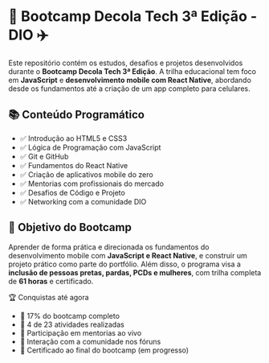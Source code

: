# 🚀 Bootcamp Decola Tech 3ª Edição - DIO ✈️

Este repositório contém os estudos, desafios e projetos desenvolvidos durante o **Bootcamp Decola Tech 3ª Edição**. A trilha educacional tem foco em **JavaScript** e **desenvolvimento mobile com React Native**, abordando desde os fundamentos até a criação de um app completo para celulares.



## 📚 Conteúdo Programático

- ✅ Introdução ao HTML5 e CSS3
- ✅ Lógica de Programação com JavaScript
- ✅ Git e GitHub
- ✅ Fundamentos do React Native
- ✅ Criação de aplicativos mobile do zero
- ✅ Mentorias com profissionais do mercado
- ✅ Desafios de Código e Projeto
- ✅ Networking com a comunidade DIO



## 🎯 Objetivo do Bootcamp

Aprender de forma prática e direcionada os fundamentos do desenvolvimento mobile com **JavaScript e React Native**, e construir um projeto prático como parte do portfólio. Além disso, o programa visa a **inclusão de pessoas pretas, pardas, PCDs e mulheres**, com trilha completa de **61 horas** e certificado.



🏆 Conquistas até agora

- 🔰 17% do bootcamp completo
- 🧩 4 de 23 atividades realizadas
- 🧠 Participação em mentorias ao vivo
- 💬 Interação com a comunidade nos fóruns
- 📜 Certificado ao final do bootcamp (em progresso)